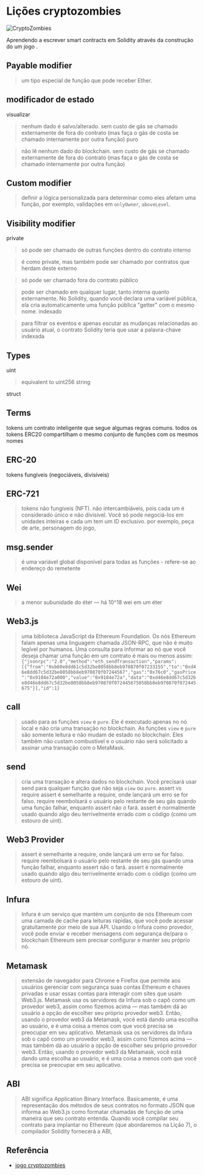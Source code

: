 
# Lições cryptozombies 
![CryptoZombies](https://user-images.githubusercontent.com/13703497/69648502-c8f3db80-10ae-11ea-9d52-ce4d4bbc426a.jpeg)

Aprendendo a escrever smart contracts em Solidity através da construção do um jogo .


 ## Payable modifier
> um tipo especial de função que pode receber Ether.
## modificador de estado
visualizar

> nenhum dado é salvo/alterado. sem custo de gás se chamado externamente de fora do contrato (mas faça o gás de costa se chamado internamente por outra função)
puro

> não lê nenhum dado do blockchain. sem custo de gás se chamado externamente de fora do contrato (mas faça o gás de costa se chamado internamente por outra função)


## Custom modifier

> definir a lógica personalizada para determinar como eles afetam uma função, por exemplo, validações em `onlyOwner`, `aboveLevel`.
## Visibility modifier
private

> só pode ser chamado de outras funções dentro do contrato
interno

> é como private, mas também pode ser chamado por contratos que herdam deste
externo

> só pode ser chamado fora do contrato
público

> pode ser chamado em qualquer lugar, tanto interna quanto externamente. No Solidity, quando você declara uma variável pública, ela cria automaticamente uma função pública "getter" com o mesmo nome.
indexado

> para filtrar os eventos e apenas escutar as mudanças relacionadas ao usuário atual, o contrato Solidity teria que usar a palavra-chave indexada

## Types

uint

> equivalent to uint256
string

struct
## Terms
tokens
um contrato inteligente que segue algumas regras comuns. todos os tokens ERC20 compartilham o mesmo conjunto de funções com os mesmos nomes

  ## ERC-20

 tokens fungíveis (negociáveis, divisíveis)

 ## ERC-721
> tokens não fungíveis (NFT).
> não intercambiáveis, pois cada um é considerado único e não divisível. Você só pode negociá-los em unidades inteiras e cada um tem um ID exclusivo. por exemplo, peça de arte, personagem do jogo,

 ## msg.sender
> é uma variável global disponível para todas as funções - refere-se ao endereço do remetente

 ## Wei
> a menor subunidade do éter — há 10^18 wei em um éter

 ## Web3.js
> uma biblioteca JavaScript da Ethereum Foundation. Os nós Ethereum falam apenas uma linguagem chamada JSON-RPC, que não é muito legível por humanos. Uma consulta para informar ao nó que você deseja chamar uma função em um contrato é mais ou menos assim:
> `{"jsonrpc":"2.0","method":"eth_sendTransaction","params":[{"from":"0xb60e8dd61c5d32be8058bb8eb970870f07233155","to":"0xd46e8dd67c5d32be8058bb8eb970870f07244567","gas":"0x76c0","gasPrice":"0x9184e72a000","value":"0x9184e72a","data":"0xd46e8dd67c5d32be8d46e8dd67c5d32be8058bb8eb970870f072445675058bb8eb970870f072445675"}],"id":1}`
 ## call
> usado para as funções `view` e `pure`. Ele é executado apenas no nó local e não cria uma transação no blockchain. As funções `view` e `pure` são somente leitura e não mudam de estado no blockchain. Eles também não custam combustível e o usuário não será solicitado a assinar uma transação com o MetaMask.
 ## send
> cria uma transação e altera dados no blockchain. Você precisará usar send para qualquer função que não seja `view` ou `pure`.
assert vs require
> assert é semelhante a require, onde lançará um erro se for falso. require reembolsará o usuário pelo restante de seu gás quando uma função falhar, enquanto assert não o fará. assert é normalmente usado quando algo deu terrivelmente errado com o código (como um estouro de uint).
 ## Web3 Provider

> assert é semelhante a require, onde lançará um erro se for falso. require reembolsará o usuário pelo restante de seu gás quando uma função falhar, enquanto assert não o fará. assert é normalmente usado quando algo deu terrivelmente errado com o código (como um estouro de uint).
 ## Infura
> Infura é um serviço que mantém um conjunto de nós Ethereum com uma camada de cache para leituras rápidas, que você pode acessar gratuitamente por meio de sua API. Usando o Infura como provedor, você pode enviar e receber mensagens com segurança de/para o blockchain Ethereum sem precisar configurar e manter seu próprio nó.
## Metamask
> extensão de navegador para Chrome e Firefox que permite aos usuários gerenciar com segurança suas contas Ethereum e chaves privadas e usar essas contas para interagir com sites que usam Web3.js.
> Metamask usa os servidores da Infura sob o capô como um provedor web3, assim como fizemos acima — mas também dá ao usuário a opção de escolher seu próprio provedor web3. Então, usando o provedor web3 da Metamask, você está dando uma escolha ao usuário, e é uma coisa a menos com que você precisa se preocupar em seu aplicativo.
> Metamask usa os servidores da Infura sob o capô como um provedor web3, assim como fizemos acima — mas também dá ao usuário a opção de escolher seu próprio provedor web3. Então, usando o provedor web3 da Metamask, você está dando uma escolha ao usuário, e é uma coisa a menos com que você precisa se preocupar em seu aplicativo.
## ABI
> ABI significa Application Binary Interface. Basicamente, é uma representação dos métodos de seus contratos no formato JSON que informa ao Web3.js como formatar chamadas de função de uma maneira que seu contrato entenda.
> Quando você compilar seu contrato para implantar no Ethereum (que abordaremos na Lição 7), o compilador Solidity fornecerá a ABI,





## Referência

 - [jogo cryptozombies](https://cryptozombies.io/en/course/)
 

